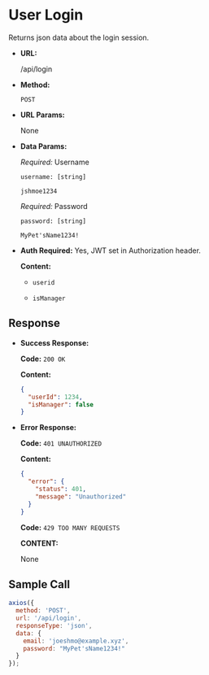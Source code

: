 # User Login

Returns json data about the login session.

- **URL:**

  /api/login

- **Method:**

  `POST`

- **URL Params:**

  None

- **Data Params:**

  _Required:_ Username

  `username: [string]`

  `jshmoe1234`

  _Required:_ Password

  `password: [string]`

  `MyPet'sName1234!`

- **Auth Required:** Yes, JWT set in Authorization header.

  **Content:** 

  - `userid`
  
  - `isManager`

## Response

- **Success Response:**

  **Code:** `200 OK`

  **Content:**

  ```json
  {
    "userId": 1234,
    "isManager": false
  }
  ```

- **Error Response:**

  **Code:** `401 UNAUTHORIZED`

  **Content:**
  
  ```json
  {
    "error": {
      "status": 401,
      "message": "Unauthorized"
    }
  }
  ```

  **Code:** `429 TOO MANY REQUESTS`

  **CONTENT:**

  None

## Sample Call

```javascript
axios({
  method: 'POST',
  url: '/api/login',
  responseType: 'json',
  data: {
    email: 'joeshmo@example.xyz',
    password: "MyPet'sName1234!"
  }
});
```
